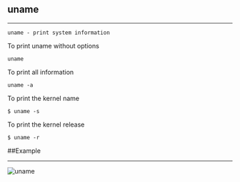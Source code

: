 ## uname
***********

``````
uname - print system information
``````
To print uname without options

`````
uname
`````
To print all information

```````
uname -a

````````
To print the kernel name

````
$ uname -s

````````
To print the kernel release

``````
$ uname -r

``````

##Example 
*********

![uname](screenshots/uname.jpg)
